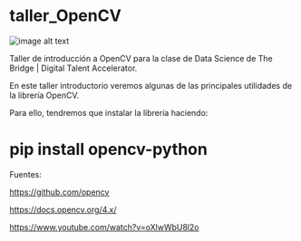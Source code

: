 # taller_OpenCV

![image alt text](https://www.google.com/url?sa=i&url=https%3A%2F%2Fprogramacionpython80889555.wordpress.com%2F2021%2F01%2F26%2Ftrabajando-sobre-los-pixeles-de-una-imagen-con-opencv%2F&psig=AOvVaw2TUt6cFl9pSkkW0deuiMoM&ust=1650879643717000&source=images&cd=vfe&ved=0CAwQjRxqFwoTCLDF_Yi0rPcCFQAAAAAdAAAAABAD)


Taller de introducción a OpenCV para la clase de Data Science de The Bridge | Digital Talent Accelerator.

En este taller introductorio veremos algunas de las principales utilidades de la librería OpenCV.

Para ello, tendremos que instalar la librería haciendo:

# pip install opencv-python

Fuentes:

https://github.com/opencv

https://docs.opencv.org/4.x/

https://www.youtube.com/watch?v=oXlwWbU8l2o
